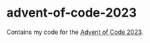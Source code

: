 # advent-of-code-2023

Contains my code for the [Advent of Code 2023](https://adventofcode.com/2023).
